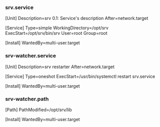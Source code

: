 ### srv.service

[Unit]
Description=srv 0.1: Service's description
After=network.target

[Service]
Type=simple
WorkingDirectory=/opt/srv
ExecStart=/opt/srv/bin/srv
User=root
Group=root

[Install]
WantedBy=multi-user.target

### srv-watcher.service

[Unit]
Description=srv restarter
After=network.target

[Service]
Type=oneshot
ExecStart=/usr/bin/systemctl restart srv.service

[Install]
WantedBy=multi-user.target

### srv-watcher.path

[Path]
PathModified=/opt/srv/lib

[Install]
WantedBy=multi-user.target
